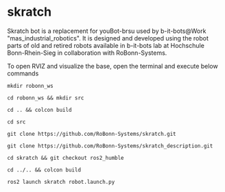 # skratch
Skratch bot is a replacement for youBot-brsu used by b-it-bots@Work "mas_industrial_robotics". It is designed and developed using the robot parts of old and retired robots available in b-it-bots lab at Hochschule Bonn-Rhein-Sieg in collaboration with RoBonn-Systems.

To open RVIZ and visualize the base, open the terminal and execute below commands

`mkdir robonn_ws`

`cd robonn_ws && mkdir src`

`cd .. && colcon build`

`cd src`

`git clone https://github.com/RoBonn-Systems/skratch.git`

`git clone https://github.com/RoBonn-Systems/skratch_description.git`

`cd skratch && git checkout ros2_humble`

`cd ../.. && colcon build`

`ros2 launch skratch robot.launch.py`
